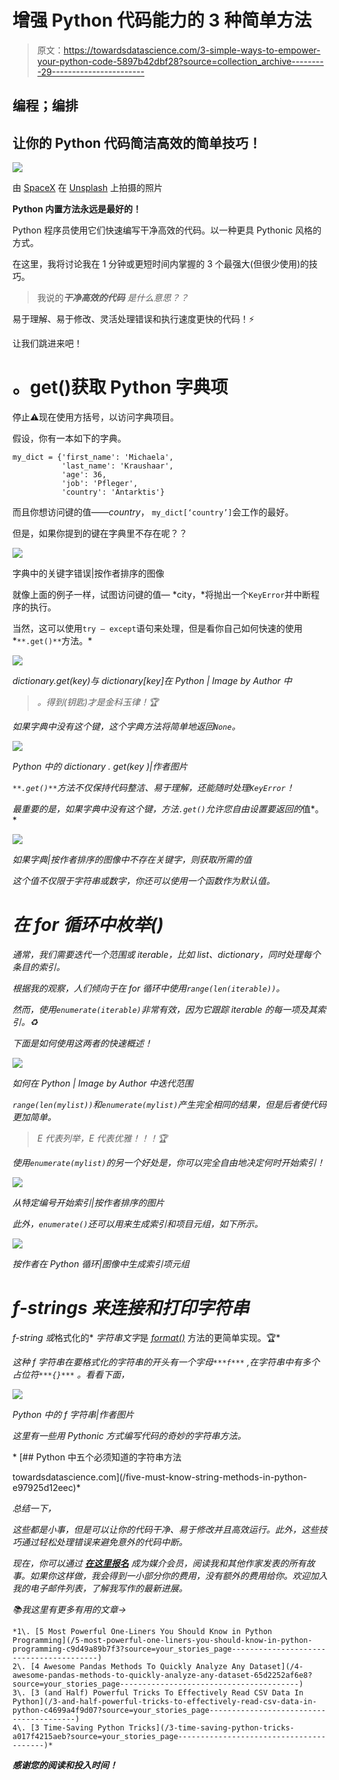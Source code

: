 # 增强 Python 代码能力的 3 种简单方法

> 原文：<https://towardsdatascience.com/3-simple-ways-to-empower-your-python-code-5897b42dbf28?source=collection_archive---------29----------------------->

## 编程；编排

## 让你的 Python 代码简洁高效的简单技巧！

![](img/910da38e47a6a4b9cb51d9577661307a.png)

由 [SpaceX](https://unsplash.com/@spacex?utm_source=unsplash&utm_medium=referral&utm_content=creditCopyText) 在 [Unsplash](https://unsplash.com/s/photos/booster?utm_source=unsplash&utm_medium=referral&utm_content=creditCopyText) 上拍摄的照片

**Python 内置方法永远是最好的！**

Python 程序员使用它们快速编写干净高效的代码。以一种更具 Pythonic 风格的方式。

在这里，我将讨论我在 1 分钟或更短时间内掌握的 3 个最强大(但很少使用)的技巧。

> 我说的***干净高效的代码*** *是什么意思？？*

易于理解、易于修改、灵活处理错误和执行速度更快的代码！⚡️

让我们跳进来吧！

# 。get()获取 Python 字典项

停止⚠️现在使用方括号，以访问字典项目。

假设，你有一本如下的字典。

```
my_dict = {'first_name': 'Michaela',
           'last_name': 'Kraushaar',
           'age': 36,
           'job': 'Pfleger',
           'country': 'Antarktis'}
```

而且你想访问键的值——*country*， `my_dict[‘country’]`会工作的最好。

但是，如果你提到的键在字典里不存在呢？？

![](img/962a3fc056dfb3c21804ddbe07ca9429.png)

字典中的关键字错误|按作者排序的图像

就像上面的例子一样，试图访问键的值— *city，*将抛出一个`KeyError`并中断程序的执行。

当然，这可以使用`try — except`语句来处理，但是看你自己如何快速的使用*`**.get()**`方法。*

*![](img/fc2d65498c32ed4e59646c69ebcf0433.png)*

*dictionary.get(key)与 dictionary[key]在 Python | Image by Author 中*

> *。得到(钥匙)才是金科玉律！🏆*

*如果字典中没有这个键，这个字典方法将简单地返回`None`。*

*![](img/408f337c054255c908cf4d77c238eba2.png)*

*Python 中的 dictionary . get(key )|作者图片*

*`**.get()**`方法不仅保持代码整洁、易于理解，还能随时处理`KeyError`！*

*最重要的是，如果字典中没有这个键，方法`.get()`允许您自由设置要返回的*值*。*

*![](img/5501c20b77741cc3cb1140be09333645.png)*

*如果字典|按作者排序的图像中不存在关键字，则获取所需的值*

*这个值不仅限于字符串或数字，你还可以使用一个函数作为默认值。*

# *在 for 循环中枚举()*

*通常，我们需要迭代一个范围或 iterable，比如 list、dictionary，同时处理每个条目的索引。*

*根据我的观察，人们倾向于在 for 循环中使用`range(len(iterable))`。*

*然而，使用`enumerate(iterable)`非常有效，因为它跟踪 iterable 的每一项及其索引。♻️*

*下面是如何使用这两者的快速概述！*

*![](img/03c4fd373419b4b291213e61ff33b5e4.png)*

*如何在 Python | Image by Author 中迭代范围*

*`range(len(mylist))`和`enumerate(mylist)`产生完全相同的结果，但是后者使代码更加简单。*

> *E 代表列举，E 代表优雅！！！🏆*

*使用`enumerate(mylist)`的另一个好处是，你可以完全自由地决定何时开始索引！*

*![](img/cb446168dd28c7918bb637bc31f097c5.png)*

*从特定编号开始索引|按作者排序的图片*

*此外，`enumerate()`还可以用来生成索引和项目元组，如下所示。*

*![](img/2c3ca2803ec4d953f43751c19e71f1c4.png)*

*按作者在 Python 循环|图像中生成索引项元组*

# *f-strings 来连接和打印字符串*

*f-string 或*格式化的* *字符串文字*是 [*format()*](/five-must-know-string-methods-in-python-e97925d12eec) 方法的更简单实现。🏆*

*这种 f 字符串在要格式化的字符串的开头有一个字母`***f***` ,在字符串中有多个占位符`***{}***` 。看看下面，*

*![](img/e45cfecee5f09401328054f20440ee64.png)*

*Python 中的 f 字符串|作者图片*

*这里有一些用 Pythonic 方式编写代码的奇妙的字符串方法。*

*</five-must-know-string-methods-in-python-e97925d12eec> [## Python 中五个必须知道的字符串方法

towardsdatascience.com](/five-must-know-string-methods-in-python-e97925d12eec)* 

*总结一下，*

*这些都是小事，但是可以让你的代码干净、易于修改并且高效运行。此外，这些技巧通过轻松处理错误来避免意外的代码中断。*

*现在，你可以通过 [***在这里报名***](https://medium.com/@17.rsuraj/membership) 成为媒介会员，阅读我和其他作家发表的所有故事。如果你这样做，我会得到一小部分你的费用，没有额外的费用给你。欢迎加入我的电子邮件列表，了解我写作的最新进展。*

*📚我这里有更多有用的文章→*

```
*1\. [5 Most Powerful One-Liners You Should Know in Python Programming](/5-most-powerful-one-liners-you-should-know-in-python-programming-c9d49a89b7f3?source=your_stories_page----------------------------------------)
2\. [4 Awesome Pandas Methods To Quickly Analyze Any Dataset](/4-awesome-pandas-methods-to-quickly-analyze-any-dataset-65d2252af6e8?source=your_stories_page----------------------------------------)
3\. [3 (and Half) Powerful Tricks To Effectively Read CSV Data In Python](/3-and-half-powerful-tricks-to-effectively-read-csv-data-in-python-c4699a4f9d07?source=your_stories_page----------------------------------------)
4\. [3 Time-Saving Python Tricks](/3-time-saving-python-tricks-a017f4215aeb?source=your_stories_page----------------------------------------)*
```

***感谢您的阅读和投入时间！***